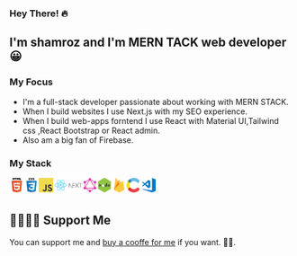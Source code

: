 ###  	**Hey There!** :fire:

## I'm shamroz and I'm MERN TACK web developer 😀

### My Focus

- I'm a full-stack developer passionate about working with MERN STACK.
- When I build websites I use Next.js with my SEO experience.
- When I build web-apps forntend I use React with Material UI,Tailwind css ,React Bootstrap or React admin.
- Also am a big fan of Firebase.

### My Stack
<img align="left" alt="HTML" width="26px" src="https://github.com/ShamroOoz/ShamroOoz/blob/main/profile/html.png?raw=true" />
<img align="left" alt="CSS" width="26px" src="https://github.com/ShamroOoz/ShamroOoz/blob/main/profile/css.png?raw=true" />
<img align="left" alt="JavaScript" width="26px" src="https://github.com/ShamroOoz/ShamroOoz/blob/main/profile/javascript.png?raw=true" />
<img align="left" alt="React" width="26px" src="https://github.com/ShamroOoz/ShamroOoz/blob/main/profile/react.png?raw=true" />
<img align="left" alt="Next" width="26px" src="https://github.com/ShamroOoz/ShamroOoz/blob/main/profile/nextjs.png" />
<img align="left" alt="GraphQL" width="26px" src="https://github.com/ShamroOoz/ShamroOoz/blob/main/profile/graphql.png?raw=true" />
<img align="left" alt="Node" width="26px" src="https://github.com/ShamroOoz/ShamroOoz/blob/main/profile/node.jpg?raw=true" />
<img align="left" alt="Firebase" width="26px" src="https://github.com/ShamroOoz/ShamroOoz/blob/main/profile/firebase-1-logo-pngrepo-com.png?raw=true" />
<img align="left" alt="Contentful" width="26px" src="https://github.com/ShamroOoz/ShamroOoz/blob/main/profile/472182.png?raw=true" />
<img align="left" alt="VS-Code" width="26px" src="https://github.com/ShamroOoz/ShamroOoz/blob/main/profile/visual-studio-code.png?raw=true" /><br/><br/>



 ## 🤜🏻🤛🏻 Support Me
 You can support me and [buy a cooffe for me](https://www.buymeacoffee.com/ShamroOoz) if you want. 🙏🏻.

